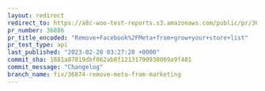 ```yaml
---
layout: redirect
redirect_to: https://a8c-woo-test-reports.s3.amazonaws.com/public/pr/36886/api/index.html
pr_number: 36886
pr_title_encoded: "Remove+Facebook%2FMeta+from+grow+your+store+list"
pr_test_type: api
last_published: "2023-02-20 03:27:28 +0000"
commit_sha: 1881a87819dbf062ab8f12131790938069a9f481
commit_message: "Changelog"
branch_name: fix/36874-remove-meta-from-marketing
---
```

